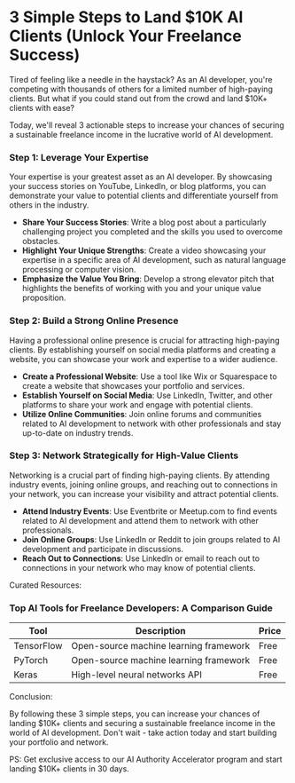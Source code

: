 # 3 Simple Steps to Land $10K AI Clients (Unlock Your Freelance Success)

Tired of feeling like a needle in the haystack? As an AI developer, you're competing with thousands of others for a limited number of high-paying clients. But what if you could stand out from the crowd and land $10K+ clients with ease?

Today, we'll reveal 3 actionable steps to increase your chances of securing a sustainable freelance income in the lucrative world of AI development.

### Step 1: Leverage Your Expertise

Your expertise is your greatest asset as an AI developer. By showcasing your success stories on YouTube, LinkedIn, or blog platforms, you can demonstrate your value to potential clients and differentiate yourself from others in the industry.

*   **Share Your Success Stories**: Write a blog post about a particularly challenging project you completed and the skills you used to overcome obstacles.
*   **Highlight Your Unique Strengths**: Create a video showcasing your expertise in a specific area of AI development, such as natural language processing or computer vision.
*   **Emphasize the Value You Bring**: Develop a strong elevator pitch that highlights the benefits of working with you and your unique value proposition.

### Step 2: Build a Strong Online Presence

Having a professional online presence is crucial for attracting high-paying clients. By establishing yourself on social media platforms and creating a website, you can showcase your work and expertise to a wider audience.

*   **Create a Professional Website**: Use a tool like Wix or Squarespace to create a website that showcases your portfolio and services.
*   **Establish Yourself on Social Media**: Use LinkedIn, Twitter, and other platforms to share your work and engage with potential clients.
*   **Utilize Online Communities**: Join online forums and communities related to AI development to network with other professionals and stay up-to-date on industry trends.

### Step 3: Network Strategically for High-Value Clients

Networking is a crucial part of finding high-paying clients. By attending industry events, joining online groups, and reaching out to connections in your network, you can increase your visibility and attract potential clients.

*   **Attend Industry Events**: Use Eventbrite or Meetup.com to find events related to AI development and attend them to network with other professionals.
*   **Join Online Groups**: Use LinkedIn or Reddit to join groups related to AI development and participate in discussions.
*   **Reach Out to Connections**: Use LinkedIn or email to reach out to connections in your network who may know of potential clients.

Curated Resources:

### Top AI Tools for Freelance Developers: A Comparison Guide

| Tool | Description | Price |
| --- | --- | --- |
| TensorFlow | Open-source machine learning framework | Free |
| PyTorch | Open-source machine learning framework | Free |
| Keras | High-level neural networks API | Free |

Conclusion:

By following these 3 simple steps, you can increase your chances of landing $10K+ clients and securing a sustainable freelance income in the world of AI development. Don't wait - take action today and start building your portfolio and network.

PS: Get exclusive access to our AI Authority Accelerator program and start landing $10K+ clients in 30 days.